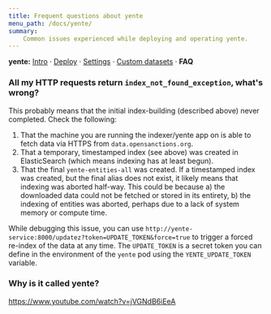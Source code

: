 ```yaml
---
title: Frequent questions about yente
menu_path: /docs/yente/
summary:
    Common issues experienced while deploying and operating yente.
---
```


**yente:** [Intro](/docs/yente) · [Deploy](/docs/yente/deploy/) · [Settings](/docs/yente/settings/) · [Custom datasets](/docs/yente/datasets/) · **FAQ**

### All my HTTP requests return `index_not_found_exception`, what's wrong?

This probably means that the initial index-building (described above) never completed. Check the following: 

1. That the machine you are running the indexer/yente app on is able to fetch data via HTTPS from `data.opensanctions.org`.
2. That a temporary, timestamped index (see above) was created in ElasticSearch (which means indexing has at least begun).
3. That the final `yente-entities-all` was created. If a timestamped index was created, but the final alias does not exist, it likely means that indexing was aborted half-way. This could be because a) the downloaded data could not be fetched or stored in its entirety, b) the indexing of entities was aborted, perhaps due to a lack of system memory or compute time.

While debugging this issue, you can use `http://yente-service:8000/updatez?token=UPDATE_TOKEN&force=true` to trigger a forced re-index of the data at any time. The `UPDATE_TOKEN` is a secret token you can define in the environment of the `yente` pod using the `YENTE_UPDATE_TOKEN` variable.

### Why is it called yente?

https://www.youtube.com/watch?v=jVGNdB6iEeA